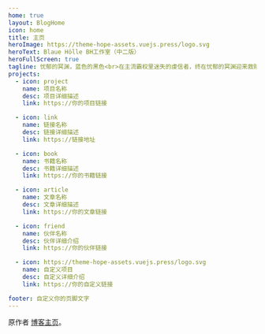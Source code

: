 ```yaml
---
home: true
layout: BlogHome
icon: home
title: 主页
heroImage: https://theme-hope-assets.vuejs.press/logo.svg
heroText: Blaue Hölle BH工作室（中二版）
heroFullScreen: true
tagline: 忧郁的冥渊，蓝色的黑色<br>在主流霸权里迷失的虔信者，终在忧郁的冥渊迎来救赎
projects:
  - icon: project
    name: 项目名称
    desc: 项目详细描述
    link: https://你的项目链接

  - icon: link
    name: 链接名称
    desc: 链接详细描述
    link: https://链接地址

  - icon: book
    name: 书籍名称
    desc: 书籍详细描述
    link: https://你的书籍链接

  - icon: article
    name: 文章名称
    desc: 文章详细描述
    link: https://你的文章链接

  - icon: friend
    name: 伙伴名称
    desc: 伙伴详细介绍
    link: https://你的伙伴链接

  - icon: https://theme-hope-assets.vuejs.press/logo.svg
    name: 自定义项目
    desc: 自定义详细介绍
    link: https://你的自定义链接

footer: 自定义你的页脚文字
---
```


原作者 [博客主页](https://theme-hope.vuejs.press/zh/guide/blog/home/)。
